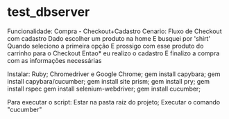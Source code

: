 # test_dbserver

Funcionalidade: Compra - Checkout+Cadastro
Cenario: Fluxo de Checkout com cadastro
  Dado escolher um produto na home
    E busquei por 'shirt'
    Quando seleciono a primeira opção
    E prossigo com esse produto do carrinho para o Checkout
    Entao* eu realizo o cadastro
    E finalizo a compra com as informações necessárias
    
Instalar:
Ruby;
Chromedriver e Google Chrome;
gem install capybara;
gem install capybara/cucumber;
gem install site prism;
gem install pry;
gem install rspec
gem install selenium-webdriver;
gem install cucumber;

Para executar o script:
Estar na pasta raiz do projeto;
Executar o comando "cucumber"

